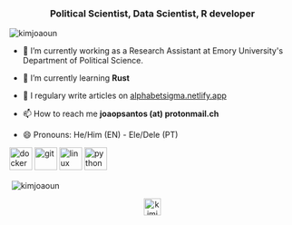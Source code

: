 

<h3 align="center">Political Scientist, Data Scientist, R developer</h3>

<p align="left"> <img src="https://komarev.com/ghpvc/?username=kimjoaoun" alt="kimjoaoun" /> </p>

- 🔭 I’m currently working as a Research Assistant at Emory University's Department of Political Science.

- 🌱 I’m currently learning **Rust**

- 📝 I regulary write articles on [alphabetsigma.netlify.app](https://alphabetsigma.netlify.app/)

- 📫 How to reach me **joaopsantos (at) protonmail.ch**

- 😄 Pronouns: He/Him (EN) - Ele/Dele (PT)

 <img src="https://devicons.github.io/devicon/devicon.git/icons/docker/docker-original-wordmark.svg" alt="docker" width="40" height="40"/> <img src="https://www.vectorlogo.zone/logos/git-scm/git-scm-icon.svg" alt="git" width="40" height="40"/> <img src="https://devicons.github.io/devicon/devicon.git/icons/linux/linux-original.svg" alt="linux" width="40" height="40"/> <img src="https://devicons.github.io/devicon/devicon.git/icons/python/python-original.svg" alt="python" width="40" height="40"/></p>

<p>&nbsp;<img align="center" src="https://github-readme-stats.vercel.app/api?username=kimjoaoun&show_icons=true" alt="kimjoaoun" /></p>


<p align="center">
<a href="https://twitter.com/kimjoaoun" target="blank"><img align="center" src="https://cdn.jsdelivr.net/npm/simple-icons@3.0.1/icons/twitter.svg" alt="kimjoaoun" height="30" width="30" /></a>

